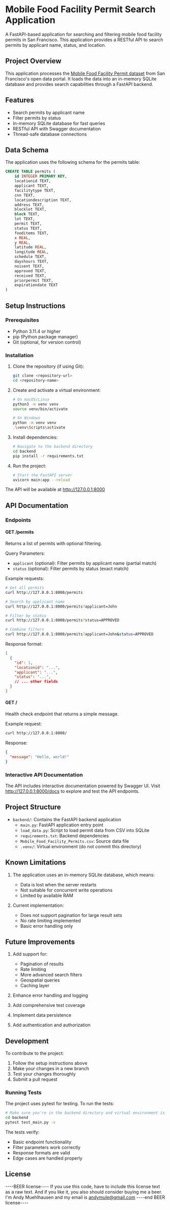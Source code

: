 # Mobile Food Facility Permit Search Application

A FastAPI-based application for searching and filtering mobile food facility permits in San Francisco. This application provides a RESTful API to search permits by applicant name, status, and location.

## Project Overview

This application processes the [Mobile Food Facility Permit dataset](https://data.sfgov.org/Economy-and-Community/Mobile-Food-Facility-Permit/rqzj-sfat/data) from San Francisco's open data portal. It loads the data into an in-memory SQLite database and provides search capabilities through a FastAPI backend.

## Features

- Search permits by applicant name
- Filter permits by status
- In-memory SQLite database for fast queries
- RESTful API with Swagger documentation
- Thread-safe database connections

## Data Schema

The application uses the following schema for the permits table:

```sql
CREATE TABLE permits (
    id INTEGER PRIMARY KEY,
    locationid TEXT,
    applicant TEXT,
    facilitytype TEXT,
    cnn TEXT,
    locationdescription TEXT,
    address TEXT,
    blocklot TEXT,
    block TEXT,
    lot TEXT,
    permit TEXT,
    status TEXT,
    fooditems TEXT,
    x REAL,
    y REAL,
    latitude REAL,
    longitude REAL,
    schedule TEXT,
    dayshours TEXT,
    noisent TEXT,
    approved TEXT,
    received TEXT,
    priorpermit TEXT,
    expirationdate TEXT
)
```

## Setup Instructions

### Prerequisites

- Python 3.11.4 or higher
- pip (Python package manager)
- Git (optional, for version control)

### Installation

1. Clone the repository (if using Git):
   ```bash
   git clone <repository-url>
   cd <repository-name>
   ```

2. Create and activate a virtual environment:
   ```bash
   # On macOS/Linux
   python3 -m venv venv
   source venv/bin/activate

   # On Windows
   python -m venv venv
   .\venv\Scripts\activate
   ```

3. Install dependencies:
   ```bash
   # Navigate to the backend directory
   cd backend
   pip install -r requirements.txt
   ```

4. Run the project:
   ```bash
   # Start the FastAPI server
   uvicorn main:app --reload
   ```

The API will be available at http://127.0.0.1:8000

## API Documentation

### Endpoints

#### GET /permits
Returns a list of permits with optional filtering.

Query Parameters:
- `applicant` (optional): Filter permits by applicant name (partial match)
- `status` (optional): Filter permits by status (exact match)

Example requests:
```bash
# Get all permits
curl http://127.0.0.1:8000/permits

# Search by applicant name
curl http://127.0.0.1:8000/permits?applicant=John

# Filter by status
curl http://127.0.0.1:8000/permits?status=APPROVED

# Combine filters
curl http://127.0.0.1:8000/permits?applicant=John&status=APPROVED
```

Response format:
```json
[
  {
    "id": 1,
    "locationid": "...",
    "applicant": "...",
    "status": "...",
    // ... other fields
  }
]
```

#### GET /
Health check endpoint that returns a simple message.

Example request:
```bash
curl http://127.0.0.1:8000/
```

Response:
```json
{
  "message": "Hello, world!"
}
```

### Interactive API Documentation

The API includes interactive documentation powered by Swagger UI. Visit http://127.0.0.1:8000/docs to explore and test the API endpoints.

## Project Structure
- `backend/`: Contains the FastAPI backend application
  - `main.py`: FastAPI application entry point
  - `load_data.py`: Script to load permit data from CSV into SQLite
  - `requirements.txt`: Backend dependencies
  - `Mobile_Food_Facility_Permits.csv`: Source data file
  - `.venv/`: Virtual environment (do not commit this directory)

## Known Limitations

1. The application uses an in-memory SQLite database, which means:
   - Data is lost when the server restarts
   - Not suitable for concurrent write operations
   - Limited by available RAM

2. Current implementation:
   - Does not support pagination for large result sets
   - No rate limiting implemented
   - Basic error handling only

## Future Improvements

1. Add support for:
   - Pagination of results
   - Rate limiting
   - More advanced search filters
   - Geospatial queries
   - Caching layer

2. Enhance error handling and logging
3. Add comprehensive test coverage
4. Implement data persistence
5. Add authentication and authorization

## Development

To contribute to the project:

1. Follow the setup instructions above
2. Make your changes in a new branch
3. Test your changes thoroughly
4. Submit a pull request

### Running Tests

The project uses pytest for testing. To run the tests:

```bash
# Make sure you're in the backend directory and virtual environment is activated
cd backend
pytest test_main.py -v
```

The tests verify:
- Basic endpoint functionality
- Filter parameters work correctly
- Response formats are valid
- Edge cases are handled properly

## License

----BEER license----
If you use this code, have to include this license text as a raw text. And if you like it, you also should consider buying me a beer. I'm Andy Muehlhausen and my email is andymule@gmail.com
----end BEER license----